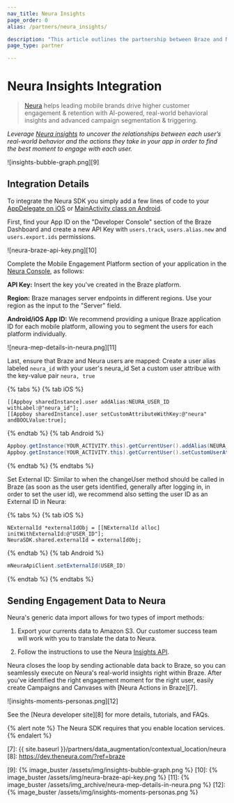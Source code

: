 ```yaml
---
nav_title: Neura Insights
page_order: 0
alias: /partners/neura_insights/

description: "This article outlines the partnership between Braze and Neura Insights, which leads mobile brands drive higher customer engagement & retention with AI-powered, real-world behavioral insights."
page_type: partner

---
```


# Neura Insights Integration

> [Neura][1] helps leading mobile brands drive higher customer engagement & retention with AI-powered, real-world behavioral insights and advanced campaign segmentation & triggering.

*Leverage [Neura insights][2] to uncover the relationships between each user’s real-world behavior and the actions they take in your app in order to find the best moment to engage with each user.*

![insights-bubble-graph.png][9]

## Integration Details

To integrate the Neura SDK you simply add a few lines of code to your [AppDelegate on iOS][3] or [MainActivity class on Android][4].

First, find your App ID on the "Developer Console" section of the Braze Dashboard and create a new API Key with `users.track`, `users.alias.new` and `users.export.ids` permissions.

![neura-braze-api-key.png][10]

Complete the Mobile Engagement Platform section of your application in the [Neura Console][5], as follows:

**API Key:** Insert the key you've created in the Braze platform.

**Region:** Braze manages server endpoints in different regions. Use your region as the input to the "Server" field.

**Android/iOS App ID:** We recommend providing a unique Braze application ID for each mobile platform, allowing you to segment the users for each platform individually.

![neura-mep-details-in-neura.png][11]

Last, ensure that Braze and Neura users are mapped:
Create a user alias labeled `neura_id` with your user's neura_id
Set a custom user attribue with the key-value pair `neura, true`

{% tabs %}
  {% tab iOS %}
```objc
[[Appboy sharedInstance].user addAlias:NEURA_USER_ID withLabel:@"neura_id"];
[[Appboy sharedInstance].user setCustomAttributeWithKey:@"neura" andBOOLValue:true];
```
  {% endtab %}
  {% tab Android %}
```java
Appboy.getInstance(YOUR_ACTIVITY.this).getCurrentUser().addAlias(NEURA_USER_ID, "neura_id");
Appboy.getInstance(YOUR_ACTIVITY.this).getCurrentUser().setCustomUserAttribute("neura", true);
```
  {% endtab %}
{% endtabs %}

Set External ID:  Similar to when the changeUser method should be called in Braze (as soon as the user gets identified, generally after logging in, in order to set the user id), we recommend also setting the user ID as an External ID in Neura:

{% tabs %}
  {% tab iOS %}
```objc
NExternalId *externalIdObj = [[NExternalId alloc] initWithExternalId:@"USER_ID"];
NeuraSDK.shared.externalId = externalIdObj;
```
  {% endtab %}
  {% tab Android %}
```java
mNeuraApiClient.setExternalId(USER_ID)
```
  {% endtab %}
{% endtabs %}

## Sending Engagement Data to Neura

Neura's generic data import allows for two types of import methods:

1. Export your currents data to Amazon S3. Our customer success team will work with you to translate the data to Neura.

2. Follow the instructions to use the Neura [Insights API][6].

Neura closes the loop by sending actionable data back to Braze, so you can seamlessly execute on Neura's real-world insights right within Braze.
After you've identified the right engagement moment for the right user, easily create Campaigns and Canvases with [Neura Actions in Braze][7].

![insights-moments-personas.png][12]

See the [Neura developer site][8] for more details, tutorials, and FAQs.

{% alert note %}
The Neura SDK requires that you enable location services.
{% endalert %}


[1]: https://www.theneura.com/
[2]: https://www.theneura.com/neura-insights/?ref=braze
[3]: https://dev.theneura.com/tutorials/ios/?ref=braze
[4]: https://dev.theneura.com/tutorials/android/?ref=braze
[5]: https://dev.theneura.com/console/
[6]: https://dev.theneura.com/pages/how-to-use-engagement-api/?ref=braze
[7]: {{ site.baseurl }}/partners/data_augmentation/contextual_location/neura
[8]: https://dev.theneura.com/?ref=braze

[9]: {% image_buster /assets/img/insights-bubble-graph.png %}
[10]: {% image_buster /assets/img/neura-braze-api-key.png %}
[11]: {% image_buster /assets/img_archive/neura-mep-details-in-neura.png %}
[12]: {% image_buster /assets/img/insights-moments-personas.png %}
